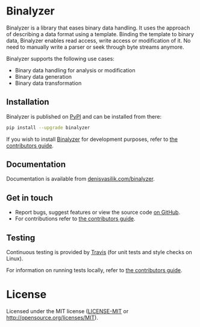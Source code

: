 # Binalyzer

Binalyzer is a library that eases binary data handling. It uses the approach of
describing a data format using a template. Binding the template to binary data,
Binalyzer enables read access, write access or modification of it. No need to
manually write a parser or seek through byte streams anymore.

Binalyzer supports the following use cases:

* Binary data handling for analysis or modification
* Binary data generation
* Binary data transformation

## Installation

Binalyzer is published on [PyPI] and can be installed from there:

```sh
pip install --upgrade binalyzer
```

If you wish to install [Binalyzer] for development purposes, refer to [the
contributors guide].

[PyPI]: https://pypi.org/project/Binalyzer/
[Binalyzer]: https://pypi.org/project/Binalyzer/

## Documentation

Documentation is available from [denisvasilik.com/binalyzer].

[denisvasilik.com/binalyzer]: https://docs.denisvasilik.com/binalyzer

## Get in touch

- Report bugs, suggest features or view the source code [on GitHub].
- For contributions refer to [the contributors guide].

[on GitHub]: https://github.com/denisvasilik/binalyzer

## Testing

Continuous testing is provided by [Travis] (for unit tests and style checks
on Linux).

For information on running tests locally, refer to [the contributors guide].

[Travis]: https://travis-ci.org/denisvasilik/binalyzer

# License

Licensed under the MIT license ([LICENSE-MIT](LICENSE) or http://opensource.org/licenses/MIT).

[the contributors guide]: https://www.github.com/DenisVasilik/Binalyzer/master/CONTRIBUTE.md
